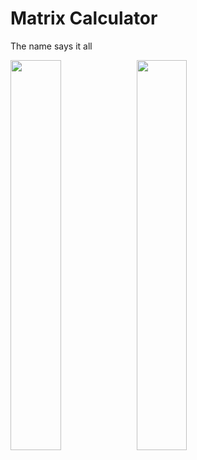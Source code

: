 # Matrix Calculator
The name says it all

<img src="https://user-images.githubusercontent.com/31239471/50520526-1fcceb80-0ac1-11e9-9a7d-a07b60402142.jpg" height=40% width=40%/><img src="https://user-images.githubusercontent.com/31239471/50520520-18a5dd80-0ac1-11e9-888b-e1e820a03389.jpg" width=40% height=40%/>


